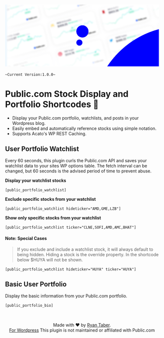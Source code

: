 <img src="https://github.com/ryntab/Public-Portfolio/blob/main/Banner.jpg">

`~Current Version:1.0.0~`

# Public.com Stock Display and Portfolio Shortcodes 🤑
- Display your Public.com portfolio, watchlists, and posts in your Wordpress blog.
- Easily embed and automatically reference stocks using simple notation. 
- Supports Acato's WP REST Caching.

## User Portfolio Watchlist

Every 60 seconds, this plugin curls the Public.com API and saves your watchlist data to your sites WP options table. The fetch interval can be changed, but 60 seconds is the advised period of time to prevent abuse.

**Display your watchlist stocks**

```
[public_portfolio_watchlist]
```

**Exclude specific stocks from your watchlist**

```
[public_portfolio_watchlist hideticker="AMD,GME,LZB"]
```

**Show only specific stocks from your watchlist**

```
[public_portfolio_watchlist ticker="CLNE,SOFI,AMD,AMC,BHAT"]
```

#### **Note:** Special Cases
> If you exclude and include a watchlist stock, it will always default to being hidden. Hiding a stock is the override property. In the shortcode below $HUYA will not be shown.
```
[public_portfolio_watchlist hideticker="HUYA" ticker="HUYA"]
```



## Basic User Portfolio

Display the basic information from your Public.com portfolio.
```
[public_portfolio_bio]
```

<p align="center">
    <br/><br/>
    Made with ❤ by <a href="ryntab.com">Ryan Taber</a>.<br/>
    <a href="#">For Wordpress</a>
    This plugin is not maintained or affiliated with Public.com
</p>
